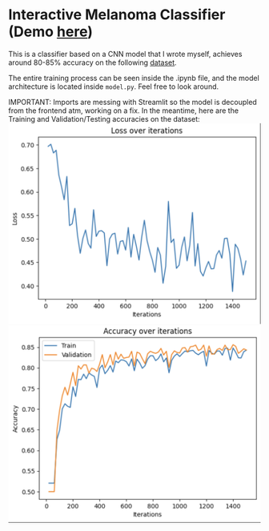 # Interactive Melanoma Classifier (Demo [here](https://melanomas.streamlit.app))
This is a classifier based on a CNN model that I wrote myself, achieves around 80-85% accuracy on the 
following [dataset](https://www.kaggle.com/datasets/hasnainjaved/melanoma-skin-cancer-dataset-of-10000-images/data).

The entire training process can be seen inside the .ipynb file, and the model architecture is located
inside ```model.py```. Feel free to look around.

IMPORTANT: Imports are messing with Streamlit so the model is decoupled from the frontend atm, working on a fix.
In the meantime, here are the Training and Validation/Testing accuracies on the dataset:
![Training loss](train.png)
![Test/Validation](accuracy.png)

